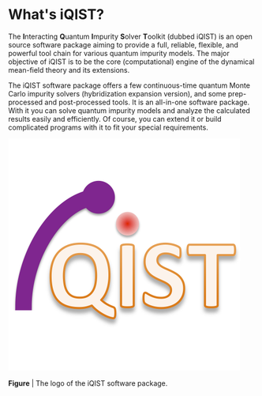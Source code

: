 # What's iQIST?

The **I**nteracting **Q**uantum **I**mpurity **S**olver **T**oolkit (dubbed iQIST) is an open source software package aiming to provide a full, reliable, flexible, and powerful tool chain for various quantum impurity models. The major objective of iQIST is to be the core (computational) engine of the dynamical mean-field theory and its extensions.

The iQIST software package offers a few continuous-time quantum Monte Carlo impurity solvers (hybridization expansion version), and some prep-processed and post-processed tools. It is an all-in-one software package. With it you can solve quantum impurity models and analyze the calculated results easily and efficiently. Of course, you can extend it or build complicated programs with it to fit your special requirements.

![logo image](../assets/logo.png)

**Figure** | The logo of the iQIST software package.
